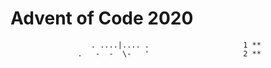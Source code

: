 # Advent of Code 2020

```'
                  . ....|.... .                     1 **
               .   -  -  \-   '                     2 **
```
